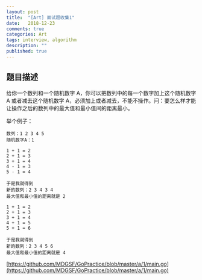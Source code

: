 ```yaml
---
layout: post
title:  "[Art] 面试题收集1"
date:   2018-12-23
comments: true
categories: Art
tags: interview, algorithm
description: ""
published: true
---
```


## 题目描述

给你一个数列和一个随机数字 A，你可以把数列中的每一个数字加上这个随机数字 A 或者减去这个随机数字 A，必须加上或者减去，不能不操作。问：要怎么样才能让操作之后的数列中的最大值和最小值间的距离最小。

举个例子：

```
数列：1 2 3 4 5
随机数字A：1
```

```
1 + 1 = 2
2 + 1 = 3
3 + 1 = 4
4 - 1 = 3
5 - 1 = 4

于是我就得到
新的数列：2 3 4 3 4
最大值和最小值的距离就是 2
```

```
1 + 1 = 2
2 + 1 = 3
3 + 1 = 4
4 + 1 = 5
5 + 1 = 6

于是我就得到
新的数列：2 3 4 5 6
最大值和最小值的距离就是 4
```

[https://github.com/MDGSF/GoPractice/blob/master/a/1/main.go](https://github.com/MDGSF/GoPractice/blob/master/a/1/main.go)
